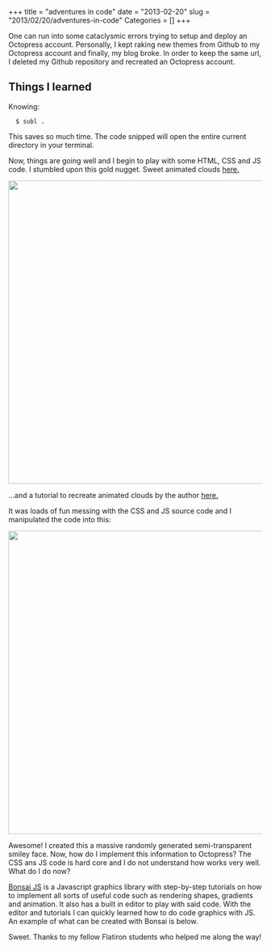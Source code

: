 +++
title = "adventures in code"
date = "2013-02-20"
slug = "2013/02/20/adventures-in-code"
Categories = []
+++

<div class="entry-content"><p>One can run into some cataclysmic errors trying to setup and deploy an Octopress account.  Personally, I kept raking new themes from Github to my Octopress account and finally, my blog broke.  In order to keep the same url, I deleted my Github repository and recreated an Octopress account.</p>

<h2>Things I learned</h2>

<p>Knowing:</p>

<p><code>  $ subl .</code></p>

<p>This saves so much time. The code snipped will open the entire current directory in your terminal.</p>

<p>Now, things are going well and I begin to play with some HTML, CSS and JS code.  I stumbled upon this gold nugget.  Sweet animated clouds <a href="http://www.clicktorelease.com/code/css3dclouds/">here.</a></p>

<p><img src = "/images/clouds.png" height = "600" width = "600"></p>

<p> ...and a tutorial to recreate animated clouds by the author <a href="http://www.clicktorelease.com/blog/how-to-make-clouds-with-css-3d">here.</a></p>

<p>It was loads of fun messing with the CSS and JS source code and I manipulated the code into this:</p>

<p><img src = "/images/smile.png" height = "600" width = "600"></p>

<p>Awesome! I created this a massive randomly generated semi-transparent smiley face.  Now, how do I implement this information to Octopress? The CSS ans JS code is hard core and I do not understand how works very well.  What do I do now?<p/>  

<a href="http://bonsaijs.org/">Bonsai JS</a> is a Javascript graphics library with step-by-step tutorials on how to implement all sorts of useful code such as rendering shapes, gradients and animation.  It also has a built in editor to play with said code.  With the editor and tutorials I can quickly learned how to do code graphics with JS.  An example of what can be created with Bonsai is below.</p>
</div>

<script src="http://cdnjs.cloudflare.com/ajax/libs/bonsai/0.4/bonsai.min.js"></script>
<div id="movie"></div>
<script>
  bonsai.run(document.getElementById('movie'), {
    code: function() {
      new Circle(150, 50, 30)
  .fill('red')
  .fill(gradient.radial(['rgba(0,0,0,0)', 'rgba(0,0,0,0.3)']))
  .addTo(stage)
  .animate('7s', { x: 500 }, { easing: 'bounceInOut', repeat: 100 })
    }
  });
</script>

<p>Sweet.  Thanks to my fellow Flatiron students who helped me along the way!</p>







